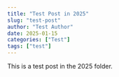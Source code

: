 ```yaml
---
title: "Test Post in 2025"
slug: "test-post"
author: "Test Author"
date: 2025-01-15
categories: ["Test"]
tags: ["test"]
---
```


This is a test post in the 2025 folder.